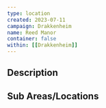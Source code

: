 ```yaml
---
type: location
created: 2023-07-11
campaign: Drakkenheim
name: Reed Manor
container: false
within: [[Drakkenheim]]
---
```


## Description


## Sub Areas/Locations

<!-- QueryToSerialize: LIST FROM "TTRPG/Drakkenheim/Locations" WHERE within = "Reed Manor" -->

